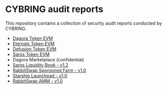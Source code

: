 # CYBRING audit reports
This repository contains a collection of security audit reports conducted by CYBRING.

* [Dagora Token EVM](https://github.com/cybring-xyz/audit-reports/blob/main/Dagora-Token-EVM-audit-report.pdf)
* [Eternals Token EVM](https://github.com/cybring-xyz/audit-reports/blob/main/Eternals-Token-EVM-audit-report.pdf)
* [Defusion Token EVM](https://github.com/cybring-xyz/audit-reports/blob/main/Defusion-Token-EVM-audit-report.pdf)
* [Saros Token EVM](https://github.com/cybring-xyz/audit-reports/blob/main/Saros-Token-EVM-audit-report.pdf)
* Dagora Marketplace (confidential)
* [Saros Liquidity Book - v1.2](https://github.com/cybring-xyz/audit-reports/blob/main/Saros-Liquidity-Book-audit-report.pdf)
* [RabbitSwap Sponsored Farm - v1.0](https://github.com/cybring-xyz/audit-reports/blob/main/RabbitSwap-farm-audit-report.pdf)
* [Starship Launchpad - v1.0](https://github.com/cybring-xyz/audit-reports/blob/main/Starship-audit-report.pdf)
* [RabbitSwap AMM - v1.0](https://github.com/cybring-xyz/audit-reports/blob/main/RabbitSwap-audit-report.pdf)